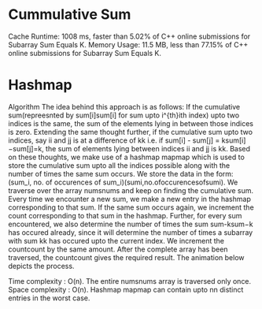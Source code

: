 # Cummulative Sum
Cache
Runtime: 1008 ms, faster than 5.02% of C++ online submissions for Subarray Sum Equals K.
Memory Usage: 11.5 MB, less than 77.15% of C++ online submissions for Subarray Sum Equals K.

# Hashmap
Algorithm
The idea behind this approach is as follows: If the cumulative sum(repreesnted by sum[i]sum[i] for sum upto i^{th}ith index) upto two indices is the same, the sum of the elements lying in between those indices is zero. Extending the same thought further, if the cumulative sum upto two indices, say ii and jj is at a difference of kk i.e. if sum[i] - sum[j] = ksum[i]−sum[j]=k, the sum of elements lying between indices ii and jj is kk.
Based on these thoughts, we make use of a hashmap mapmap which is used to store the cumulative sum upto all the indices possible along with the number of times the same sum occurs. We store the data in the form: (sum_i, no. of occurences of sum_i)(sumi,no.ofoccurencesofsumi). We traverse over the array numsnums and keep on finding the cumulative sum. Every time we encounter a new sum, we make a new entry in the hashmap corresponding to that sum. If the same sum occurs again, we increment the count corresponding to that sum in the hashmap. Further, for every sum encountered, we also determine the number of times the sum sum-ksum−k has occured already, since it will determine the number of times a subarray with sum kk has occured upto the current index. We increment the countcount by the same amount.
After the complete array has been traversed, the countcount gives the required result.
The animation below depicts the process.


Time complexity : O(n). The entire numsnums array is traversed only once.
Space complexity : O(n). Hashmap mapmap can contain upto nn distinct entries in the worst case.
